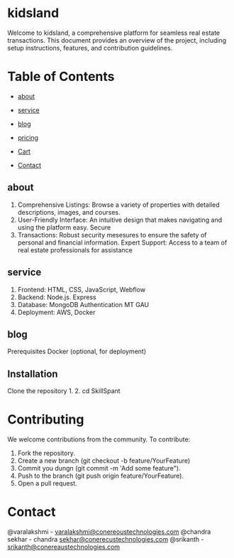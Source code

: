 # kidsland
 

Welcome to kidsland, a comprehensive platform for seamless real estate transactions. This document provides an overview of the project, including setup instructions, features, and contribution guidelines.

# Table of Contents

- [about](#about)
- [service](#service)
- [blog ](#blog )
- [pricing](#pricing) 
- [Cart ](#Cart )

- [Contact](#Contact)

## about

1. Comprehensive Listings: Browse a variety of properties with detailed descriptions, images, and courses. 
2. User-Friendly Interface: An intuitive design that makes navigating and using the platform easy. Secure 
3. Transactions: Robust security mesesures to ensure the safety of personal and financial information. 
Expert Support: Access to a team of real estate professionals for assistance 

## service 

1. Frontend: HTML, CSS, JavaScript, Webflow 
2. Backend: Node.js. Express 
3. Database: MongoDB Authentication MT GAU 
4. Deployment: AWS, Docker 

## blog

Prerequisites Docker (optional, for deployment) 

## Installation 

Clone the repository 
1. 
2. cd SkillSpant 

# Contributing 

We welcome contributions from the community. To contribute: 
1. Fork the repository. 
2. Create a new branch (git checkout -b feature/YourFeature) 
3. Commit you dungn (git commit -m 'Add some feature"). 
4. Push to the branch (git push origin feature/YourFeature). 
5. Open a pull request. 

# Contact

@varalakshmi - varalakshmi@conereoustechnologies.com
 @chandra sekhar - chandra sekhar@conerecustechnologies.com
  @srikanth - srikanth@conereaustechnologies.com